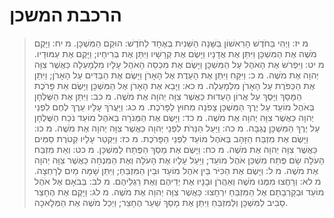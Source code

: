 # הרכבת המשכן

> מ יז: וַיְהִי בַּחֹדֶשׁ הָרִאשׁוֹן בַּשָּׁנָה הַשֵּׁנִית בְּאֶחָד לַחֹדֶשׁ:  הוּקַם הַמִּשְׁכָּן.
> מ יח: וַיָּקֶם מֹשֶׁה אֶת הַמִּשְׁכָּן וַיִּתֵּן אֶת אֲדָנָיו וַיָּשֶׂם אֶת קְרָשָׁיו וַיִּתֵּן אֶת בְּרִיחָיו; וַיָּקֶם אֶת עַמּוּדָיו.
> מ יט: וַיִּפְרֹשׂ אֶת הָאֹהֶל עַל הַמִּשְׁכָּן וַיָּשֶׂם אֶת מִכְסֵה הָאֹהֶל עָלָיו מִלְמָעְלָה כַּאֲשֶׁר צִוָּה יְהוָה אֶת מֹשֶׁה.
> מ כ: וַיִּקַּח וַיִּתֵּן אֶת הָעֵדֻת אֶל הָאָרֹן וַיָּשֶׂם אֶת הַבַּדִּים עַל הָאָרֹן; וַיִּתֵּן אֶת הַכַּפֹּרֶת עַל הָאָרֹן מִלְמָעְלָה.
> מ כא: וַיָּבֵא אֶת הָאָרֹן אֶל הַמִּשְׁכָּן וַיָּשֶׂם אֵת פָּרֹכֶת הַמָּסָךְ וַיָּסֶךְ עַל אֲרוֹן הָעֵדוּת כַּאֲשֶׁר צִוָּה יְהוָה אֶת מֹשֶׁה.
> מ כב: וַיִּתֵּן אֶת הַשֻּׁלְחָן בְּאֹהֶל מוֹעֵד עַל יֶרֶךְ הַמִּשְׁכָּן צָפֹנָה מִחוּץ לַפָּרֹכֶת.
> מ כג: וַיַּעֲרֹךְ עָלָיו עֵרֶךְ לֶחֶם לִפְנֵי יְהוָה כַּאֲשֶׁר צִוָּה יְהוָה אֶת מֹשֶׁה.
> מ כד: וַיָּשֶׂם אֶת הַמְּנֹרָה בְּאֹהֶל מוֹעֵד נֹכַח הַשֻּׁלְחָן עַל יֶרֶךְ הַמִּשְׁכָּן נֶגְבָּה.
> מ כה: וַיַּעַל הַנֵּרֹת לִפְנֵי יְהוָה כַּאֲשֶׁר צִוָּה יְהוָה אֶת מֹשֶׁה.
> מ כו: וַיָּשֶׂם אֶת מִזְבַּח הַזָּהָב בְּאֹהֶל מוֹעֵד לִפְנֵי הַפָּרֹכֶת.
> מ כז: וַיַּקְטֵר עָלָיו קְטֹרֶת סַמִּים כַּאֲשֶׁר צִוָּה יְהוָה אֶת מֹשֶׁה.
> מ כח: וַיָּשֶׂם אֶת מָסַךְ הַפֶּתַח לַמִּשְׁכָּן.
> מ כט: וְאֵת מִזְבַּח הָעֹלָה שָׂם פֶּתַח מִשְׁכַּן אֹהֶל מוֹעֵד; וַיַּעַל עָלָיו אֶת הָעֹלָה וְאֶת הַמִּנְחָה כַּאֲשֶׁר צִוָּה יְהוָה אֶת מֹשֶׁה.
> מ ל: וַיָּשֶׂם אֶת הַכִּיֹּר בֵּין אֹהֶל מוֹעֵד וּבֵין הַמִּזְבֵּחַ; וַיִּתֵּן שָׁמָּה מַיִם לְרָחְצָה.
> מ לא: וְרָחֲצוּ מִמֶּנּוּ מֹשֶׁה וְאַהֲרֹן וּבָנָיו אֶת יְדֵיהֶם וְאֶת רַגְלֵיהֶם.
> מ לב: בְּבֹאָם אֶל אֹהֶל מוֹעֵד וּבְקָרְבָתָם אֶל הַמִּזְבֵּחַ יִרְחָצוּ:  כַּאֲשֶׁר צִוָּה יְהוָה אֶת מֹשֶׁה.
> מ לג: וַיָּקֶם אֶת הֶחָצֵר סָבִיב לַמִּשְׁכָּן וְלַמִּזְבֵּחַ וַיִּתֵּן אֶת מָסַךְ שַׁעַר הֶחָצֵר; וַיְכַל מֹשֶׁה אֶת הַמְּלָאכָה. 
 

